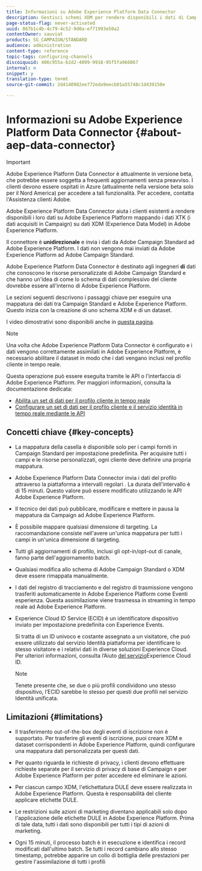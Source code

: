```yaml
---
title: Informazioni su Adobe Experience Platform Data Connector
description: Gestisci schemi XDM per rendere disponibili i dati di Campaign Standard su Adobe Experience Platform.
page-status-flag: never-activated
uuid: 867b1c4b-4c79-4c52-9d0a-ef71993e50a2
contentOwner: sauviat
products: SG_CAMPAIGN/STANDARD
audience: administration
content-type: reference
topic-tags: configuring-channels
discoiquuid: 406c955a-b2d2-4099-9918-95f5fa966067
internal: n
snippet: y
translation-type: tm+mt
source-git-commit: 2d4140982ee772eda9eecb01a55748c1d439150e

---
```



# Informazioni su Adobe Experience Platform Data Connector {#about-aep-data-connector}

>[!IMPORTANT]
>
>Adobe Experience Platform Data Connector è attualmente in versione beta, che potrebbe essere soggetta a frequenti aggiornamenti senza preavviso. I clienti devono essere ospitati in Azure (attualmente nella versione beta solo per il Nord America) per accedere a tali funzionalità. Per accedere, contatta l&#39;Assistenza clienti Adobe.

Adobe Experience Platform Data Connector aiuta i clienti esistenti a rendere disponibili i loro dati su Adobe Experience Platform mappando i dati XTK (i dati acquisiti in Campaign) su dati XDM (Experience Data Model) in Adobe Experience Platform.

Il connettore è **unidirezionale** e invia i dati da Adobe Campaign Standard ad Adobe Experience Platform. I dati non vengono mai inviati da Adobe Experience Platform ad Adobe Campaign Standard.

Adobe Experience Platform Data Connector è destinato agli ingegneri **di** dati che conoscono le risorse personalizzate di Adobe Campaign Standard e che hanno un&#39;idea di come lo schema di dati complessivo del cliente dovrebbe essere all&#39;interno di Adobe Experience Platform.

Le sezioni seguenti descrivono i passaggi chiave per eseguire una mappatura dei dati tra Campaign Standard e Adobe Experience Platform. Questo inizia con la creazione di uno schema XDM e di un dataset.

I video dimostrativi sono disponibili anche in [questa pagina](https://docs.adobe.com/content/help/en/campaign-learn/campaign-standard-tutorials/administrating/adobe-experience-platform-data-connector/understanding-the-adobe-experience-platform-data-connector.html).

>[!NOTE]
>Una volta che Adobe Experience Platform Data Connector è configurato e i dati vengono correttamente assimilati in Adobe Experience Platform, è necessario abilitare il dataset in modo che i dati vengano inclusi nel profilo cliente in tempo reale.
>
>Questa operazione può essere eseguita tramite le API o l&#39;interfaccia di Adobe Experience Platform. Per maggiori informazioni, consulta la documentazione dedicata:
>
>* [Abilita un set di dati per il profilo cliente in tempo reale](https://www.adobe.io/apis/experienceplatform/home/tutorials/alltutorials.html#!api-specification/markdown/narrative/tutorials/data_ingestion_tutorial/data_ingestion_tutorial.md)
>* [Configurare un set di dati per il profilo cliente e il servizio identità in tempo reale mediante le API](https://www.adobe.io/apis/experienceplatform/home/tutorials/alltutorials.html#!api-specification/markdown/narrative/tutorials/unified_profile_dataset_tutorial/unified_profile_dataset_api_tutorial.md)


## Concetti chiave {#key-concepts}

* La mappatura della casella è disponibile solo per i campi forniti in Campaign Standard per impostazione predefinita. Per acquisire tutti i campi e le risorse personalizzati, ogni cliente deve definire una propria mappatura.

* Adobe Experience Platform Data Connector invia i dati del profilo attraverso la piattaforma a intervalli regolari &#x200B;. La durata dell&#39;intervallo è di 15 minuti. Questo valore può essere modificato utilizzando le API [](https://www.adobe.io/apis/experienceplatform/home/tutorials/alltutorials.html#!api-specification/markdown/narrative/tutorials/authenticate_to_acp_tutorial/authenticate_to_acp_tutorial.md)Adobe Experience Platform.

* Il tecnico dei dati può pubblicare, modificare e mettere in pausa la mappatura da Campaign ad Adobe Experience Platform.

* È possibile mappare qualsiasi dimensione di targeting. La raccomandazione consiste nell&#39;avere un&#39;unica mappatura per tutti i campi in un&#39;unica dimensione di targeting.

* Tutti gli aggiornamenti di profilo, inclusi gli opt-in/opt-out di canale, fanno parte dell&#39;aggiornamento batch.

* Qualsiasi modifica allo schema di Adobe Campaign Standard o XDM deve essere rimappata manualmente. &#x200B;

* I dati del registro di tracciamento e del registro di trasmissione vengono trasferiti automaticamente in Adobe Experience Platform come Eventi esperienza. Questa assimilazione viene trasmessa in streaming in tempo reale ad Adobe Experience Platform.

* Experience Cloud ID Service (ECID) è un identificatore dispositivo inviato per impostazione predefinita con Experience Events.

   Si tratta di un ID univoco e costante assegnato a un visitatore, che può essere utilizzato dal servizio Identità piattaforma per identificare lo stesso visitatore e i relativi dati in diverse soluzioni Experience Cloud. Per ulteriori informazioni, consulta l’Aiuto [del servizio](https://docs.adobe.com/content/help/en/id-service/using/home.html)Experience Cloud ID.

   >[!NOTE]
   >
   >Tenete presente che, se due o più profili condividono uno stesso dispositivo, l’ECID sarebbe lo stesso per questi due profili nel servizio Identità unificata.

## Limitazioni {#limitations}

* Il trasferimento out-of-the-box degli eventi di iscrizione non è supportato. Per trasferire gli eventi di iscrizione, puoi creare XDM e dataset corrispondenti in Adobe Experience Platform, quindi configurare una mappatura dati personalizzata per questi dati.

* Per quanto riguarda le richieste di privacy, i clienti devono effettuare richieste separate per il servizio di privacy di base di Campaign e per Adobe Experience Platform per poter accedere ed eliminare le azioni.

* Per ciascun campo XDM, l&#39;etichettatura DULE deve essere realizzata in Adobe Experience Platform. Questa è responsabilità del cliente applicare etichette DULE.

* Le restrizioni sulle azioni di marketing diventano applicabili solo dopo l&#39;applicazione delle etichette DULE in Adobe Experience Platform. Prima di tale data, tutti i dati sono disponibili per tutti i tipi di azioni di marketing.

* Ogni 15 minuti, il processo batch è in esecuzione e identifica i record modificati dall&#39;ultimo batch. Se tutti i record cambiano allo stesso timestamp, potrebbe apparire un collo di bottiglia delle prestazioni per gestire l&#39;assimilazione di tutti i profili
